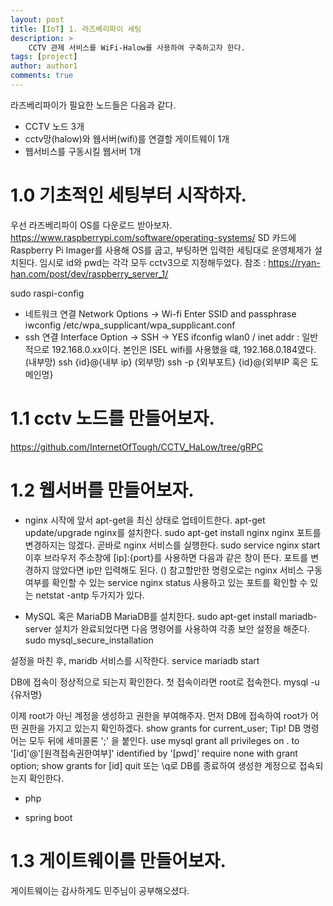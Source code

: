 ```yaml
---
layout: post
title: [IoT] 1. 라즈베리파이 세팅
description: >
    CCTV 관제 서비스를 WiFi-Halow를 사용하여 구축하고자 한다.
tags: [project]
author: author1
comments: true
---
```


라즈베리파이가 필요한 노드들은 다음과 같다.
* CCTV 노드 3개
* cctv망(halow)와 웹서버(wifi)를 연결할 게이트웨이 1개
* 웹서비스를 구동시킬 웹서버 1개

# 1.0 기초적인 세팅부터 시작하자.
우선 라즈베리파이 OS를 다운로드 받아보자.
https://www.raspberrypi.com/software/operating-systems/
SD 카드에 Raspberry Pi Imager를 사용해 OS를 굽고, 부팅하면 입력한 세팅대로 운영체제가 설치된다.
임시로 id와 pwd는 각각 모두 cctv3으로 지정해두었다.
참조 : https://ryan-han.com/post/dev/raspberry_server_1/

sudo raspi-config
- 네트워크 연결
Network Options -> Wi-fi Enter SSID and passphrase
iwconfig
/etc/wpa_supplicant/wpa_supplicant.conf
- ssh 연결
Interface Option -> SSH -> YES
ifconfig
wlan0 / inet addr : 일반적으로 192.168.0.xx이다. 본인은 ISEL wifi를 사용했을 떄, 192.168.0.184였다.
(내부망) ssh {id}@{내부 ip}
(외부망) ssh -p {외부포트} {id}@{외부IP 혹은 도메인명}

# 1.1 cctv 노드를 만들어보자.
https://github.com/InternetOfTough/CCTV_HaLow/tree/gRPC


# 1.2 웹서버를 만들어보자.
- nginx
시작에 앞서 apt-get을 최신 상태로 업테이트한다.
apt-get update/upgrade
nginx를 설치한다.
sudo apt-get install nginx
nginx 포트를 변경하지는 않겠다. 곧바로 nginx 서비스를 실행한다.
sudo service nginx start
이후 브라우저 주소창에 [ip]:{port}를 사용하면 다음과 같은 창이 뜬다. 포트를 변경하지 않았다면 ip만 입력해도 된다.
()
참고할만한 명령오로는 nginx 서비스 구동 여부를 확인할 수 있는
service nginx status
사용하고 있는 포트를 확인할 수 있는
netstat -antp
두가지가 있다.

- MySQL 혹은 MariaDB
MariaDB를 설치한다.
sudo apt-get install mariadb-server
설치가 완료되었다면 다음 명령어를 사용하여 각종 보안 설정을 해준다.
sudo mysql_secure_installation

설정을 마친 후, maridb 서비스를 시작한다.
service mariadb start

DB에 접속이 정상적으로 되는지 확인한다. 첫 접속이라면 root로 접속한다.
mysql -u {유저명}

이제 root가 아닌 계정을 생성하고 권한을 부여해주자. 먼저 DB에 접속하여 root가 어떤 권한을 가지고 있는지 확인하겠다.
show grants for current_user;
Tip! DB 명령어는 모두 뒤에 세미콜론 ';' 을 붙인다.
use mysql
grant all privileges on . to '[id]'@'[원격접속권한여부]' identified by '[pwd]' require none with grant option;
show grants for [id]
quit 또는 \q로 DB를 종료하여 생성한 계정으로 접속되는지 확인한다.

- php

- spring boot


# 1.3 게이트웨이를 만들어보자.
게이트웨이는 감사하게도 민주님이 공부해오셨다.